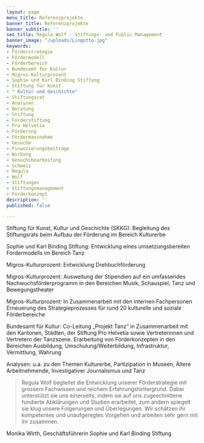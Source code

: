 ```yaml
---
layout: page
menu_title: Referenzprojekte
banner_title: Referenzprojekte
banner_subtitle: ''
seo_title: Regula Wolf - Stiftungs- und Public Management
banner_image: "/uploads/Lingotto.jpg"
keywords:
- Förderstrategie
- Fördermodell
- Förderbereich
- Bundesamt für Kultur
- Migros-Kulturprozent
- Sophie und Karl Binding Stiftung
- Stiftung für Kunst
- " Kultur und Geschichte"
- Stiftungsrat
- Analysen
- Beratung
- Stiftung
- Förderstiftung
- Pro Helvetia
- Förderung
- Fördermassnahme
- Gesuche
- Finanzierungsbeiträge
- Wirkung
- Gesuchsbearbeitung
- Schweiz
- Regula
- Wolf
- Stiftungen
- Stiftungsmanagement
- Förderkonzept
description: ''
published: false

---
```

Stiftung für Kunst, Kultur und Geschichte (SKKG): Begleitung des Stiftungsrats beim Aufbau der Förderung im Bereich Kulturerbe

Sophie und Karl Binding Stiftung: Entwicklung eines umsetzungsbereiten Fördermodells im Bereich Tanz

Migros-Kulturprozent: Entwicklung Drehbuchförderung

Migros-Kulturprozent: Ausweitung der Stipendien auf ein umfassendes Nachwuchsförderprogramm in den Bereichen Musik, Schauspiel, Tanz und Bewegungstheater

Migros-Kulturprozent: In Zusammenarbeit mit den internen Fachpersonen Erneuerung des Strategieprozesses für rund 20 kulturelle und soziale Förderbereiche

Bundesamt für Kultur: Co-Leitung „Projekt Tanz“ in Zusammenarbeit mit den Kantonen, Städten, der Stiftung Pro Helvetia sowie Vertreterinnen und Vertretern der Tanzszene. Erarbeitung von Förderkonzepten in den Bereichen Ausbildung, Umschulung/Weiterbildung, Infrastruktur, Vermittlung, Wahrung

Analysen: u.a. zu den Themen Kulturerbe, Partizipation in Museen, Ältere Arbeitnehmende, Investigativer Journalismus und Tanz

> Regula Wolf begleitet die Entwicklung unserer Förderstrategie mit grossem Fachwissen und reichem Erfahrungshintergrund. Dabei unterstützt sie uns einerseits, indem sie auf uns zugeschnittene fundierte Abklärungen und Studien erarbeitet, zum andern spiegelt sie klug unsere Folgerungen und Überlegungen. Wir schätzen ihr kompetentes und unaufgeregtes Vorgehen und arbeiten sehr gern mit ihr zusammen.

Monika Wirth, Geschäftsführerin Sophie und Karl Binding Stiftung